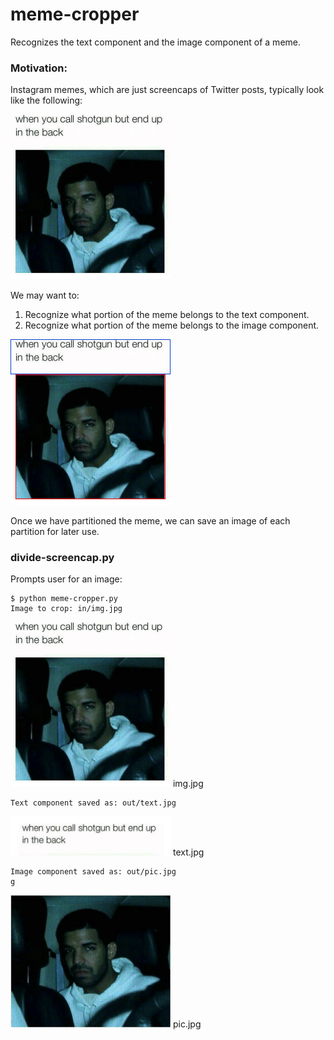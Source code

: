 # meme-cropper

Recognizes the text component and the image component of a meme. 

### Motivation: 
Instagram memes, which are just screencaps of Twitter posts, typically look like the following:

<img src="./figures/sample_meme.jpg" width="256px" alt="">

We may want to: 

1. Recognize what portion of the meme belongs to the text component.
2. Recognize what portion of the meme belongs to the image component.

<img src="./figures/sample_meme_contours.jpg" width="256px" alt="">

Once we have partitioned the meme, we can save an image of each partition for later use.

### divide-screencap.py

Prompts user for an image:

~~~
$ python meme-cropper.py
Image to crop: in/img.jpg
~~~

<img src="./figures/img.jpg" width="256px" alt=""> img.jpg

~~~
Text component saved as: out/text.jpg
~~~

<img src="./figures/text.jpg" width="256px" alt=""> text.jpg

~~~
Image component saved as: out/pic.jpg
g
~~~

<img src="./figures/pic.jpg" width="256px" alt=""> pic.jpg







